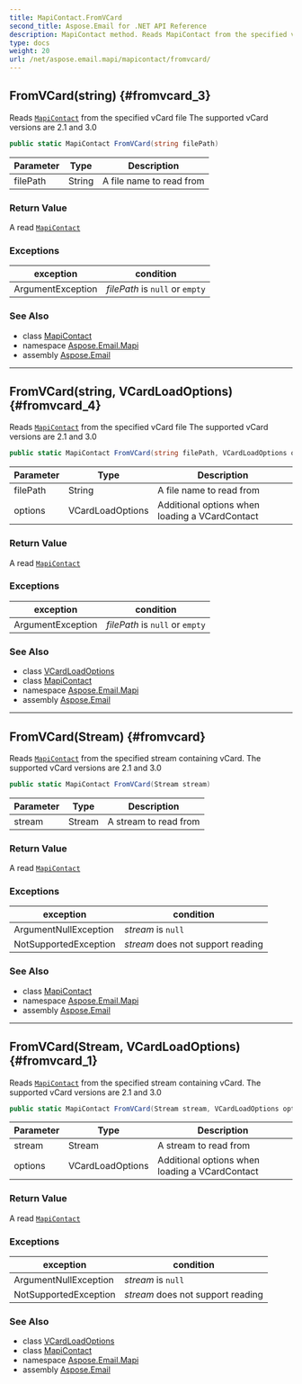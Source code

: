 ```yaml
---
title: MapiContact.FromVCard
second_title: Aspose.Email for .NET API Reference
description: MapiContact method. Reads MapiContact from the specified vCard file The supported vCard versions are 2.1 and 3.0
type: docs
weight: 20
url: /net/aspose.email.mapi/mapicontact/fromvcard/
---
```

## FromVCard(string) {#fromvcard_3}

Reads [`MapiContact`](../) from the specified vCard file The supported vCard versions are 2.1 and 3.0

```csharp
public static MapiContact FromVCard(string filePath)
```

| Parameter | Type | Description |
| --- | --- | --- |
| filePath | String | A file name to read from |

### Return Value

A read [`MapiContact`](../)

### Exceptions

| exception | condition |
| --- | --- |
| ArgumentException | *filePath* is `null` or `empty` |

### See Also

* class [MapiContact](../)
* namespace [Aspose.Email.Mapi](../../mapicontact/)
* assembly [Aspose.Email](../../../)

---

## FromVCard(string, VCardLoadOptions) {#fromvcard_4}

Reads [`MapiContact`](../) from the specified vCard file The supported vCard versions are 2.1 and 3.0

```csharp
public static MapiContact FromVCard(string filePath, VCardLoadOptions options)
```

| Parameter | Type | Description |
| --- | --- | --- |
| filePath | String | A file name to read from |
| options | VCardLoadOptions | Additional options when loading a VCardContact |

### Return Value

A read [`MapiContact`](../)

### Exceptions

| exception | condition |
| --- | --- |
| ArgumentException | *filePath* is `null` or `empty` |

### See Also

* class [VCardLoadOptions](../../../aspose.email.personalinfo.vcard/vcardloadoptions/)
* class [MapiContact](../)
* namespace [Aspose.Email.Mapi](../../mapicontact/)
* assembly [Aspose.Email](../../../)

---

## FromVCard(Stream) {#fromvcard}

Reads [`MapiContact`](../) from the specified stream containing vCard. The supported vCard versions are 2.1 and 3.0

```csharp
public static MapiContact FromVCard(Stream stream)
```

| Parameter | Type | Description |
| --- | --- | --- |
| stream | Stream | A stream to read from |

### Return Value

A read [`MapiContact`](../)

### Exceptions

| exception | condition |
| --- | --- |
| ArgumentNullException | *stream* is `null` |
| NotSupportedException | *stream* does not support reading |

### See Also

* class [MapiContact](../)
* namespace [Aspose.Email.Mapi](../../mapicontact/)
* assembly [Aspose.Email](../../../)

---

## FromVCard(Stream, VCardLoadOptions) {#fromvcard_1}

Reads [`MapiContact`](../) from the specified stream containing vCard. The supported vCard versions are 2.1 and 3.0

```csharp
public static MapiContact FromVCard(Stream stream, VCardLoadOptions options)
```

| Parameter | Type | Description |
| --- | --- | --- |
| stream | Stream | A stream to read from |
| options | VCardLoadOptions | Additional options when loading a VCardContact |

### Return Value

A read [`MapiContact`](../)

### Exceptions

| exception | condition |
| --- | --- |
| ArgumentNullException | *stream* is `null` |
| NotSupportedException | *stream* does not support reading |

### See Also

* class [VCardLoadOptions](../../../aspose.email.personalinfo.vcard/vcardloadoptions/)
* class [MapiContact](../)
* namespace [Aspose.Email.Mapi](../../mapicontact/)
* assembly [Aspose.Email](../../../)


